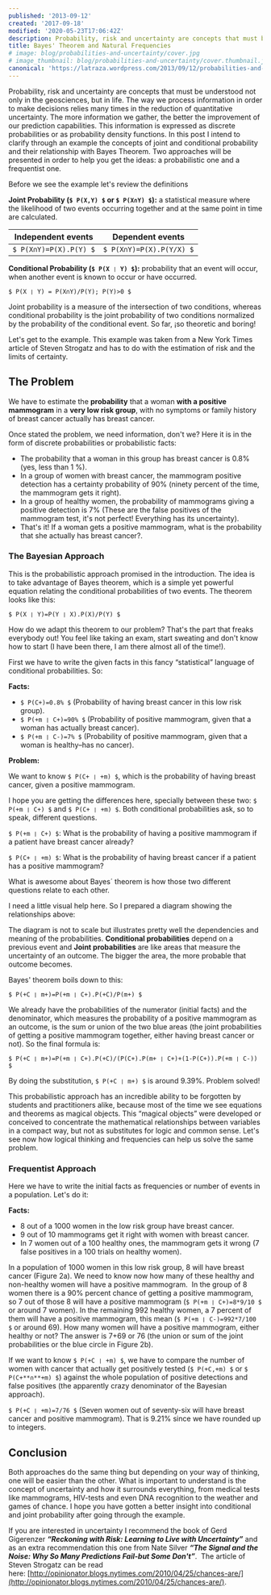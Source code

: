 ```yaml
---
published: '2013-09-12'
created: '2017-09-18'
modified: '2020-05-23T17:06:42Z'
description: Probability, risk and uncertainty are concepts that must be understood not only in the geosciences, but in life.
title: Bayes' Theorem and Natural Frequencies
# image: blog/probabilities-and-uncertainty/cover.jpg
# image_thumbnail: blog/probabilities-and-uncertainty/cover.thumbnail.jpg
canonical: 'https://latraza.wordpress.com/2013/09/12/probabilities-and-uncertainty-bayes-theorem-and-natural-frequencies/'
---
```


Probability, risk and uncertainty are concepts that must be understood not only in the geosciences, but in life. The way we process information in order to make decisions relies many times in the reduction of quantitative uncertainty. The more information we gather, the better the improvement of our prediction capabilities. This information is expressed as discrete probabilities or as probability density functions. In this post I intend to clarify through an example the concepts of joint and conditional probability and their relationship with Bayes Theorem. Two approaches will be presented in order to help you get the ideas: a probabilistic one and a frequentist one.

Before we see the example let's review the definitions

**Joint Probability (`$ P(X,Y) $` or `$ P(X∩Y) $`):** a statistical measure where the likelihood of two events occurring together and at the same point in time are calculated.

| **Independent events** |   **Dependent events**   |
| :--------------------: | :----------------------: |
| `$ P(X∩Y)=P(X).P(Y) $` | `$ P(X∩Y)=P(X).P(Y/X) $` |

**Conditional Probability (`$ P(X ❘ Y) $`):** probability that an event will occur, when another event is known to occur or have occurred.

`$ P(X ❘ Y) = P(X∩Y)/P(Y); P(Y)>0 $`

Joint probability is a measure of the intersection of two conditions, whereas conditional probability is the joint probability of two conditions normalized by the probability of the conditional event. So far, ¡so theoretic and boring!

Let's get to the example. This example was taken from a New York Times article of Steven Strogatz and has to do with the estimation of risk and the limits of certainty.

## The Problem

We have to estimate the **probability** that a woman **with a positive mammogram** in a **very low risk group**, with no symptoms or family history of breast cancer actually has breast cancer.

Once stated the problem, we need information, don't we? Here it is in the form of discrete probabilities or probabilistic facts:

 - The probability that a woman in this group has breast cancer is 0.8% (yes, less than 1 %).
 - In a group of women with breast cancer, the mammogram positive detection has a certainty probability of 90% (ninety percent of the time, the mammogram gets it right).
 - In a group of healthy women, the probability of mammograms giving a positive detection is 7% (These are the false positives of the mammogram test, it's not perfect! Everything has its uncertainty).
 - That's it! If a woman gets a positive mammogram, what is the probability that she actually has breast cancer?.


### The Bayesian Approach

This is the probabilistic approach promised in the introduction. The idea is to take advantage of Bayes theorem, which is a simple yet powerful equation relating the conditional probabilities of two events. The theorem looks like this:

`$ P(X ❘ Y)=P(Y ❘ X).P(X)/P(Y) $`

How do we adapt this theorem to our problem? That's the part that freaks everybody out! You feel like taking an exam, start sweating and don't know how to start (I have been there, I am there almost all of the time!).

First we have to write the given facts in this fancy “statistical” language of conditional probabilities. So:

**Facts:**

- `$ P(C+)=0.8% $` (Probability of having breast cancer in this low risk group).
- `$ P(+m ❘ C+)=90% $` (Probability of positive mammogram, given that a woman has actually breast cancer).
- `$ P(+m ❘ C-)=7% $` (Probability of positive mammogram, given that a woman is healthy–has no cancer).


**Problem:**

We want to know `$ P(C+ ❘ +m) $`, which is the probability of having breast cancer, given a positive mammogram.

I hope you are getting the differences here, specially between these two: `$ P(+m ❘ C+) $` and `$ P(C+ ❘ +m) $`. Both conditional probabilities ask, so to speak, different questions.

`$ P(+m ❘ C+) $`: What is the probability of having a positive mammogram if a patient have breast cancer already?

`$ P(C+ ❘ +m) $`: What is the probability of having breast cancer if a patient has a positive mammogram?

What is awesome about Bayes´ theorem is how those two different questions relate to each other.

I need a little visual help here. So I prepared a diagram showing the relationships above:

<blog-image src="blog/probabilities-and-uncertainty/figure_1.jpg" width="1646" height="696" alt="Figure 1: Visual representation of Conditional and Joint probabilities"></blog-image>

The diagram is not to scale but illustrates pretty well the dependencies and meaning of the probabilities. **Conditional probabilities** depend on a previous event and **Joint probabilities** are like areas that measure the uncertainty of an outcome. The bigger the area, the more probable that outcome becomes.

Bayes' theorem boils down to this:

`$ P(+C ❘ m+)=P(+m ❘ C+).P(+C)/P(m+) $`

We already have the probabilities of the numerator (initial facts) and the denominator, which measures the probability of a positive mammogram as an outcome, is the sum or union of the two blue areas (the joint probabilities of getting a positive mammogram together, either having breast cancer or not). So the final formula is:

`$ P(+C ❘ m+)=P(+m ❘ C+).P(+C)/(P(C+).P(m+ ❘ C+)+(1-P(C+)).P(+m ❘ C-)) $`

By doing the substitution, `$ P(+C ❘ m+) $` is around 9.39%. Problem solved!

This probabilistic approach has an incredible ability to be forgotten by students and practitioners alike, because most of the time we see equations and theorems as magical objects. This “magical objects” were developed or conceived to concentrate the mathematical relationships between variables in a compact way, but not as substitutes for logic and common sense. Let's see now how logical thinking and frequencies can help us solve the same problem.

### Frequentist Approach

Here we have to write the initial facts as frequencies or number of events in a population. Let's do it:

**Facts:**

- 8 out of a 1000 women in the low risk group have breast cancer.
- 9 out of 10 mammograms get it right with women with breast cancer.
- In 7 women out of a 100 healthy ones, the mammogram gets it wrong (7 false positives in a 100 trials on healthy women).

In a population of 1000 women in this low risk group, 8 will have breast cancer (Figure 2a). We need to know now how many of these healthy and non-healthy women will have a positive mammogram.  In the group of 8 women there is a 90% percent chance of getting a positive mammogram, so 7 out of those 8 will have a positive mammogram (`$ P(+m ❘ C+)=8*9/10 $` or around 7 women). In the remaining 992 healthy women, a 7 percent of them will have a positive mammogram, this mean (`$ P(+m ❘ C-)=992*7/100 $` or around 69). How many women will have a positive mammogram, either healthy or not? The answer is 7+69 or 76 (the union or sum of the joint probabilities or the blue circle in Figure 2b).

<blog-image src="blog/probabilities-and-uncertainty/figure_2.jpg" width="487" height="257" alt="Figure 2: a) Representation of women with breast cancer to healthy ones. b) The blue circle represents the union of the joint probabilities of getting a positive mammogram in the populations of 'a'.s"></blog-image>

If we want to know `$ P(+C ❘ +m) $`, we have to compare the number of women with cancer that actually get positively tested (`$ P(+C,+m) $` or `$ P(C+**∩**+m) $`) against the whole population of positive detections and false positives (the apparently crazy denominator of the Bayesian approach).

`$ P(+C ❘ +m)=7/76 $` (Seven women out of seventy-six will have breast cancer and positive mammogram). That is 9.21% since we have rounded up to integers.


## Conclusion

Both approaches do the same thing but depending on your way of thinking, one will be easier than the other. What is important to understand is the concept of uncertainty and how it surrounds everything, from medical tests like mammograms, HIV-tests and even DNA recognition to the weather and games of chance. I hope you have gotten a better insight into conditional and joint probability after going through the example.

If you are interested in uncertainty I recommend the book of Gerd Gigerenzer _**“Reckoning with Risk: Learning to Live with Uncertainty”**_ and as an extra recommendation this one from Nate Silver _**“The Signal and the Noise: Why So Many Predictions Fail-but Some Don't”**_.  The article of Steven Strogatz can be read here: [http://opinionator.blogs.nytimes.com/2010/04/25/chances-are/](http://opinionator.blogs.nytimes.com/2010/04/25/chances-are/).
